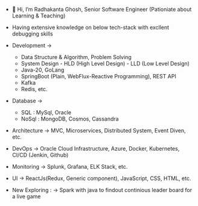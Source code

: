 - 👋 Hi, I’m Radhakanta Ghosh, Senior Software Engineer (Pationiate about Learning & Teaching)

- Having extensive knowledge on below tech-stack with excllent debugging skills
- Development ->
  - Data Structure & Algorithm, Problem Solving
  - System Design - HLD (High Level Design) - LLD (Low Level Design)
  - Java-20, GoLang
  - SpringBoot (Plain, WebFlux-Reactive Programming), REST API
  - Kafka
  - Redis, etc.
- Database    ->
  - SQL : MySql, Oracle
  - NoSql : MongoDB, Cosmos, Cassandra
- Architecture ->  MVC, Microservices, Distributed System, Event Diven, etc.
- DevOps ->        Oracle Cloud Infrastructure, Azure, Docker, Kubernetes, CI/CD (Jenkin, Github)
- Monitoring ->    Splunk, Grafana, ELK Stack, etc.
- UI ->            ReactJs(Redux, Generic component), JavaScript, CSS, HTML, etc.



- New Exploring :   ->  Spark with java to findout continious leader board for a live game
